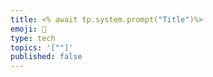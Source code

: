 ```yaml
---
title: <% await tp.system.prompt("Title")%>
emoji: 📑
type: tech
topics: '[""]'
published: false
---
```

